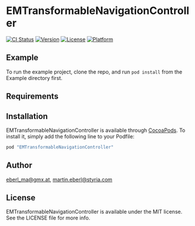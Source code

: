 # EMTransformableNavigationController

[![CI Status](http://img.shields.io/travis/eberl_ma@gmx.at/EMTransformableNavigationController.svg?style=flat)](https://travis-ci.org/eberl_ma@gmx.at/EMTransformableNavigationController)
[![Version](https://img.shields.io/cocoapods/v/EMTransformableNavigationController.svg?style=flat)](http://cocoapods.org/pods/EMTransformableNavigationController)
[![License](https://img.shields.io/cocoapods/l/EMTransformableNavigationController.svg?style=flat)](http://cocoapods.org/pods/EMTransformableNavigationController)
[![Platform](https://img.shields.io/cocoapods/p/EMTransformableNavigationController.svg?style=flat)](http://cocoapods.org/pods/EMTransformableNavigationController)

## Example

To run the example project, clone the repo, and run `pod install` from the Example directory first.

## Requirements

## Installation

EMTransformableNavigationController is available through [CocoaPods](http://cocoapods.org). To install
it, simply add the following line to your Podfile:

```ruby
pod "EMTransformableNavigationController"
```

## Author

eberl_ma@gmx.at, martin.eberl@styria.com

## License

EMTransformableNavigationController is available under the MIT license. See the LICENSE file for more info.
